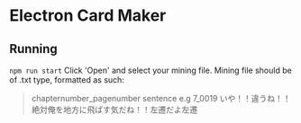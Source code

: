 # Electron Card Maker

## Running
`npm run start`
Click 'Open' and select your mining file.
Mining file should be of .txt type, formatted as such:
>chapternumber_pagenumber
>sentence
e.g
>7_0019
>いや！！違うね！！絶対俺を地方に飛ばす気だね！！左遷だよ左遷
